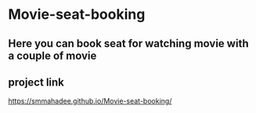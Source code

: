 # Movie-seat-booking

## Here you can book seat for watching movie with a couple of movie

## project link
https://smmahadee.github.io/Movie-seat-booking/
